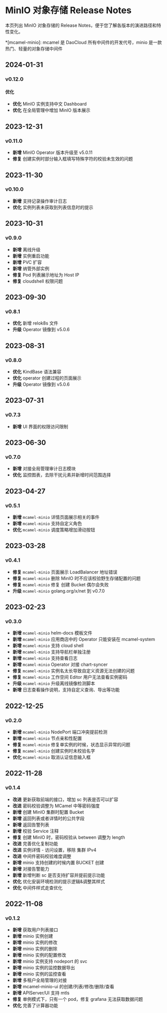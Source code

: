 # MinIO 对象存储 Release Notes

本页列出 MinIO 对象存储的 Release Notes，便于您了解各版本的演进路径和特性变化。

*[mcamel-minio]: mcamel 是 DaoCloud 所有中间件的开发代号，minio 是一款热门、轻量的对象存储中间件

## 2024-01-31

### v0.12.0

#### 优化

- **优化** MinIO 实例支持中文 Dashboard
- **优化** 在全局管理中增加 MinIO 版本展示

## 2023-12-31

### v0.11.0

- **新增** MinIO Operator 版本升级至 v5.0.11
- **修复** 创建实例时部分输入框填写特殊字符的校验未生效的问题

## 2023-11-30

### v0.10.0

- **新增** 支持记录操作审计日志
- **优化** 实例列表未获取到列表信息时的提示

## 2023-10-31

### v0.9.0

- **新增** 离线升级
- **新增** 实例重启功能
- **新增** PVC 扩容
- **新增** 纳管外部实例
- **修复** Pod 列表展示地址为 Host IP
- **修复** cloudshell 权限问题

## 2023-09-30

### v0.8.1

- **优化** 新增 relok8s 文件
- **升级** Operator 镜像到 v5.0.6
  
## 2023-08-31

### v0.8.0

- **优化** KindBase 语法兼容
- **优化** operator 创建过程的页面展示
- **升级** Operator 镜像到 v5.0.6

## 2023-07-31

### v0.7.3

- **新增** UI 界面的权限访问限制

## 2023-06-30

### v0.7.0

- **新增** 对接全局管理审计日志模块
- **优化** 监控图表，去除干扰元素并新增时间范围选择

## 2023-04-27

### v0.5.1

- **新增** `mcamel-minio` 详情页面展示相关的事件
- **新增** `mcamel-minio` 支持自定义角色
- **优化** `mcamel-minio` 调度策略增加滑动按钮

## 2023-03-28

### v0.4.1

- **修复** `mcamel-minio` 页面展示 LoadBalancer 地址错误
- **修复** `mcamel-minio` 删除 MinIO 时不应该校验野生存储配置的问题
- **修复** `mcamel-minio` 修复 创建 Bucket 偶尔会失败
- **升级** `mcamel-minio` golang.org/x/net 到 v0.7.0

## 2023-02-23

### v0.3.0

- **新增** `mcamel-minio` helm-docs 模板文件
- **新增** `mcamel-minio` 应用商店中的 Operator 只能安装在 mcamel-system
- **新增** `mcamel-minio` 支持 cloud shell
- **新增** `mcamel-minio` 支持导航栏单独注册
- **新增** `mcamel-minio` 支持查看日志
- **新增** `mcamel-minio` Operator 对接 chart-syncer
- **修复** `mcamel-minio` 实例名太长导致自定义资源无法创建的问题
- **修复** `mcamel-minio` 工作空间 Editor 用户无法查看实例密码
- **升级** `mcamel-minio` 升级离线镜像检测脚本  
- **新增** 日志查看操作说明，支持自定义查询、导出等功能

## 2022-12-25

### v0.2.0

- **新增** `mcamel-minio` NodePort 端口冲突提前检测
- **新增** `mcamel-minio` 节点亲和性配置
- **修复** `mcamel-minio` 修复单实例的时候，状态显示异常的问题
- **修复** `mcamel-minio` 创建实例时未校验名字
- **优化** `mcamel-minio` 取消认证信息输入框

## 2022-11-28

### v0.1.4

- **改进** 更新获取前端的接口，增加 sc 列表是否可以扩容
- **改进** 密码校验调整为 MCamel 中等密码强度
- **新增** 创建 MinIO 集群时配置 Bucket
- **新增** 返回列表或者详情时的公共字段
- **新增** 返回告警列表
- **新增** 校验 Service 注释
- **修复** 创建 MinIO 时，密码校验从 between 调整为 length
- **改进** 完善优化复制功能
- **改进** 实例详情 - 访问设置，移除 集群 IPv4
- **改进** 中间件密码校验难度调整
- **新增** minio 支持创建的时候内置 BUCKET 创建
- **新增** 对接告警能力
- **新增** 新增判断 sc 是否支持扩容并提前提示功能
- **优化** 优化安装环境检测的提示逻辑&调整其样式
- **优化** 中间件样式走查优化

## 2022-11-08

### v0.1.2

- **新增** 获取用户列表接口
- **新增** minio 实例创建
- **新增** minio 实例的修改
- **新增** minio 实例的删除
- **新增** minio 实例的配置修改
- **新增** minio 实例支持 nodeport 的 svc
- **新增** minio 实例的监控数据导出
- **新增** minio 实例的监控查看
- **新增** 多租户全局管理的对接
- **新增** mcamel-minio-ui 的创建/列表/修改/删除/查看
- **新增** APIServer/UI 支持 mtls
- **修复** 单例模式下，只有一个 pod，修复 grafana 无法获取数据问题
- **优化** 完善了计算器功能
